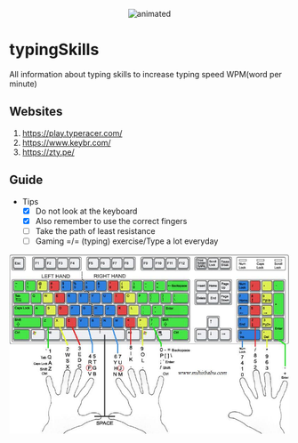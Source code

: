 <p align="center">
  <img src="typing.gif" alt="animated" width="300"/>
</p>

# typingSkills
All information about typing skills to increase typing speed WPM(word per minute)


## Websites
1. https://play.typeracer.com/
2. https://www.keybr.com/
3. https://zty.pe/

## Guide

* Tips 
  - [x] Do not look at the keyboard
  - [x] Also remember to use the correct fingers
  - [ ] Take the path of least resistance
  - [ ] Gaming =/= (typing) exercise/Type a lot everyday

![Screenshot](img.jpg)
